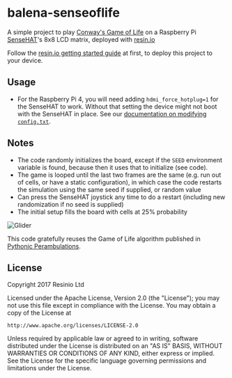 # balena-senseoflife

A simple project to play [Conway's Game of Life](https://en.wikipedia.org/wiki/Conway%27s_Game_of_Life)
on a Raspberry Pi [SenseHAT](https://www.raspberrypi.org/products/sense-hat/)'s
8x8 LCD matrix, deployed with [resin.io](https://www.balena.io)

Follow the [resin.io getting started guide](https://www.balena.io/docs/raspberrypi3/python/getting-started/) at first,
to deploy this project to your device.

## Usage

* For the Raspberry Pi 4, you will need adding `hdmi_force_hotplug=1` for the SenseHAT to
  work. Without that setting the device might not boot with the SenseHAT in place.
  See our [documentation on modifying `config.txt`](https://www.balena.io/docs/reference/OS/advanced/#raspberry-pi).

## Notes

* The code randomly initializes the board, except if the `SEED` environment variable
  is found, because then it uses that to initialize (see code).
* The game is looped until the last two frames are the same (e.g. run out of cells,
  or have a static configuration), in which case the code restarts the simulation
  using the same seed if supplied, or random value
* Can press the SenseHAT joystick any time to do a restart (including new
  randomization if no seed is supplied)
* The initial setup fills the board with cells at 25% probability

![Glider](img/senseoflife.jpg)

This code gratefully reuses the Game of Life algorithm published in
[Pythonic Perambulations](https://jakevdp.github.io/blog/2013/08/07/conways-game-of-life/).

## License

Copyright 2017 Resinio Ltd

Licensed under the Apache License, Version 2.0 (the "License");
you may not use this file except in compliance with the License.
You may obtain a copy of the License at

    http://www.apache.org/licenses/LICENSE-2.0

Unless required by applicable law or agreed to in writing, software
distributed under the License is distributed on an "AS IS" BASIS,
WITHOUT WARRANTIES OR CONDITIONS OF ANY KIND, either express or implied.
See the License for the specific language governing permissions and
limitations under the License.
